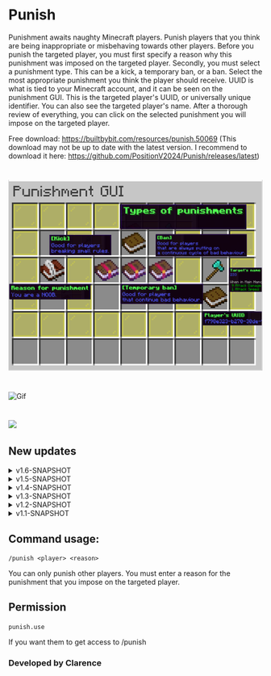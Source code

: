  # Punish
Punishment awaits naughty Minecraft players. Punish players that you think are being inappropriate or misbehaving towards other players. Before you punish the targeted player, you must first specify a reason why this punishment was imposed on the targeted player. Secondly, you must select a punishment type. This can be a kick, a temporary ban, or a ban. Select the most appropriate punishment you think the player should receive. UUID is what is tied to your Minecraft account, and it can be seen on the punishment GUI. This is the targeted player's UUID, or universally unique identifier. You can also see the targeted player's name. After a thorough review of everything, you can click on the selected punishment you will impose on the targeted player.

Free download: https://builtbybit.com/resources/punish.50069 (This download may not be up to date with the latest version. I recommend to download it here: https://github.com/PositionV2024/Punish/releases/latest) 
#
![](https://raw.githubusercontent.com/PositionV2024/Punish/main/Screenshots/Main%20screenshot.png "Plugin picture")
#
![](https://github.com/PositionV2024/Punish/blob/main/Gif/Main.gif "Gif")
#
[![](https://img.youtube.com/vi/WIT9Etq-qts/0.jpg)](https://www.youtube.com/watch?v=WIT9Etq-qts "YouTube video")

## New updates
<details>
    <summary>v1.6-SNAPSHOT</summary>
    In this update, I have removed the config.yml and added a new punishment.yml file to log punished player's related data. I've also implemented a nice UI screen to the lookup <UUID> feature.
    </details>
<details>
    <summary>v1.5-SNAPSHOT</summary>
    In this update, I have made a way to lookup punished players UUID that is in the configuration file. I have also change the auto-tab-completion. There is also new commands /punish version and /punish lookup <UUID>
    </details>
<details>
    <summary>v1.4-SNAPSHOT</summary>
    In this update, I have integated a system where it will ask you to download the latest version of the plugin if you are on an older version. There is also some changes in the information structure in the configuration file. More suggested reason on why a player might get punish.
</details>
<details>
    <summary>v1.3-SNAPSHOT</summary>
    In this update, I have enhanced the information that is stored to the configuration file. Players that were punished once or multiple times, will be shown to the configuration file. It will not delete the data that was stored in the configuration file even after the punished player is back on the server.
    https://youtu.be/RU1uzAHubz4
</details>
<details> 
    <summary>v1.2-SNAPSHOT</summary>
    In this update, I have adjusted the size of the punishment GUI. I have also create a configuration file to store in banned player's UUID. The configuration file will not allow copies of banned player's UUID 
    https://www.youtube.com/watch?v=gRA8qIQiba8
</details>
<details>
    <summary>v1.1-SNAPSHOT</summary>
    In this update, I have added a tab completion to suggest to you some of the common reasons why a player might get punished for.
    https://youtu.be/N6Qjf84nf14
</details>

## Command usage:
    /punish <player> <reason>
  
   You can only punish other players. 
    You must enter a reason for the punishment that you impose on the targeted player.
## Permission
    punish.use
If you want them to get access to /punish
### Developed by Clarence
